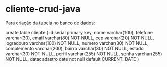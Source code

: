 # cliente-crud-java

Para criação da tabela no banco de dados:

create table cliente (
	id serial primary key,
	nome varchar(100),
	telefone varchar(30),
	email varchar(80) NOT NULL,
	cep varchar(20) NOT NULL,
	logradouro varchar(100) NOT NULL,
	numero varchar(30) NOT NULL,
	complemento varchar(200),
	bairro varchar(30) NOT NULL,
	estado varchar(30) NOT NULL,
	perfil varchar(255) NOT NULL,
	senha varchar(255) NOT NULL,
	datacadastro date not null default CURRENT_DATE
)
